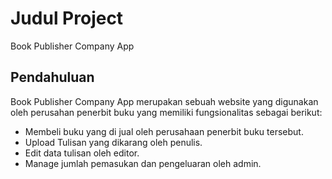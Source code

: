 # Judul Project

Book Publisher Company App

## Pendahuluan

Book Publisher Company App merupakan sebuah website yang digunakan oleh perusahan penerbit buku yang memiliki fungsionalitas sebagai berikut:

* Membeli buku yang di jual oleh perusahaan penerbit buku tersebut.
* Upload Tulisan yang dikarang oleh penulis.
* Edit data tulisan oleh editor.
* Manage jumlah pemasukan dan pengeluaran oleh admin.